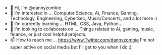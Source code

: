 - 👋 Hi, I’m @dannyzombie
- 👀 I’m interested in ... Computer Science, Ai, Finance, Gaming, Technology, Engineering, CyberSec, Music/Concerts, and a lot more :)
- 🌱 I’m currently learning ... HTML, CSS, Java, Python...
- 💞️ I’m looking to collaborate on ... Things related to Ai, gaming, music, finance, or just cool helpful projects.
- 📫 How to reach me ... https://www.Twitter.com/dannyzombie I'm not super active on social media but I'll get to you when I do :)

<!---
dannyzombie/dannyzombie is a ✨ special ✨ repository because its `README.md` (this file) appears on your GitHub profile.
You can click the Preview link to take a look at your changes.
--->
